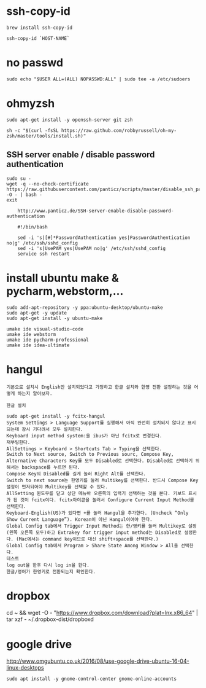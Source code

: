 # ssh-copy-id

    brew install ssh-copy-id

    ssh-copy-id `HOST-NAME`

# no passwd

    sudo echo "$USER ALL=(ALL) NOPASSWD:ALL" | sudo tee -a /etc/sudoers

# ohmyzsh

    sudo apt-get install -y openssh-server git zsh

    sh -c "$(curl -fsSL https://raw.github.com/robbyrussell/oh-my-zsh/master/tools/install.sh)"


## SSH server enable / disable password authentication

    sudo su -
    wget -q --no-check-certificate https://raw.githubusercontent.com/panticz/scripts/master/disable_ssh_password_authentication.sh -O - | bash -
    exit

        http://www.panticz.de/SSH-server-enable-disable-password-authentication

        #!/bin/bash

        sed -i 's|[#]*PasswordAuthentication yes|PasswordAuthentication no|g' /etc/ssh/sshd_config
        sed -i 's|UsePAM yes|UsePAM no|g' /etc/ssh/sshd_config
        service ssh restart

# install ubuntu make & pycharm,webstorm,...

    sudo add-apt-repository -y ppa:ubuntu-desktop/ubuntu-make
    sudo apt-get -y update
    sudo apt-get install -y ubuntu-make

    umake ide visual-studio-code
    umake ide webstorm
    umake ide pycharm-professional
    umake ide idea-ultimate
            
# hangul

    기본으로 설치시 English만 설치되었다고 가정하고 한글 설치와 한영 전환 설정하는 것을 어떻게 하는지 알아보자.

    한글 설치

    sudo apt-get install -y fcitx-hangul
    System Settings > Language Support를 실행해서 아직 완전히 설치되지 않다고 표시되는데 잠시 기다려서 모두 설치한다.
    Keyboard input method system:을 ibus가 아닌 fcitx로 변경한다.
    재부팅한다.
    AllSettings > Keyboard > Shortcuts Tab > Typing을 선택한다.
    Switch to Next source, Switch to Previous sourc, Compose Key, Alternative Characters Key를 모두 Disabled로 선택한다. Disabled로 선택하기 위해서는 backspace를 누르면 된다.
    Compose Key의 Disabled를 길게 눌러 Right Alt를 선택한다.
    Switch to next source는 한영키를 눌러 Multikey를 선택한다. 반드시 Compose Key 설정이 먼저되어야 Multikey를 선택할 수 있다.
    AllSetting 윈도우를 닫고 상단 메뉴바 오른쪽의 입력기 선택하는 것을 본다. 키보드 표시가 된 것이 fcitx이다. fcitx아이콘을 눌러서 Configure Current Input Method를 선택한다.
    Keyboard-English(US)가 있다면 +를 눌러 Hangul을 추가한다. (Uncheck “Only Show Current Language”). Korean이 아닌 Hangul이여야 한다.
    Global Config tab에서 Trigger Input Method는 한/영키를 눌러 Multikey로 설정(왼쪽 오른쪽 모두)하고 Extrakey for trigger input method는 Disabled로 설정한다. (Mac에서는 command key이므로 대신 shift+space를 선택한다.)
    Global Config tab에서 Program > Share State Among Window > All을 선택한다.
    테스트
    log out을 한후 다시 log in을 한다.
    한글/영어가 한영키로 전환되는지 확인한다.
    
# dropbox

   cd ~ && wget -O - "https://www.dropbox.com/download?plat=lnx.x86_64" | tar xzf -
   ~/.dropbox-dist/dropboxd

# google drive

<http://www.omgubuntu.co.uk/2016/08/use-google-drive-ubuntu-16-04-linux-desktops>

    sudo apt install -y gnome-control-center gnome-online-accounts    

